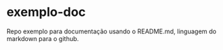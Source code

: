 # exemplo-doc
Repo exemplo para documentação usando o README.md, linguagem do markdown para o github.
